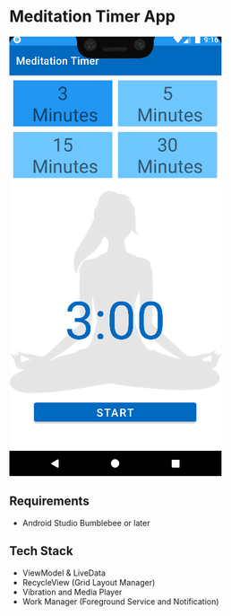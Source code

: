 # Meditation Timer App
![](app/src/main/meditation_timer_screenshot_animation.gif)

## Requirements
- Android Studio Bumblebee or later

## Tech Stack
- ViewModel & LiveData
- RecycleView (Grid Layout Manager)
- Vibration and Media Player
- Work Manager (Foreground Service and Notification)


